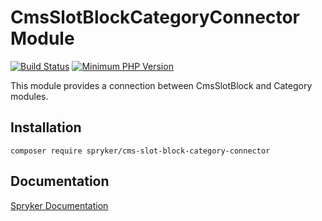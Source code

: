 # CmsSlotBlockCategoryConnector Module
[![Build Status](https://travis-ci.org/spryker/cms-slot-block-category-connector.svg)](https://travis-ci.org/spryker/cms-slot-block-category-connector)
[![Minimum PHP Version](https://img.shields.io/badge/php-%3E%3D%207.3-8892BF.svg)](https://php.net/)

This module provides a connection between CmsSlotBlock and Category modules.

## Installation

```
composer require spryker/cms-slot-block-category-connector
```

## Documentation

[Spryker Documentation](https://academy.spryker.com/developing_with_spryker/module_guide/modules.html)
